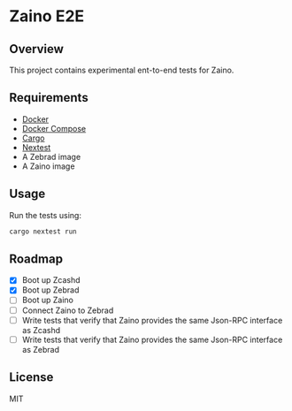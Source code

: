 # Zaino E2E

## Overview

This project contains experimental ent-to-end tests for Zaino.

## Requirements

- [Docker](https://www.docker.com/)
- [Docker Compose](https://github.com/docker/compose)
- [Cargo](https://doc.rust-lang.org/cargo/)
- [Nextest](https://nexte.st)
- A Zebrad image
- A Zaino image

## Usage

Run the tests using:

```bash
cargo nextest run
```

## Roadmap

- [x] Boot up Zcashd
- [x] Boot up Zebrad
- [ ] Boot up Zaino
- [ ] Connect Zaino to Zebrad
- [ ] Write tests that verify that Zaino provides the same Json-RPC interface as Zcashd
- [ ] Write tests that verify that Zaino provides the same Json-RPC interface as Zebrad

## License

MIT
